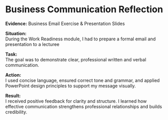 # Business Communication Reflection

**Evidence:** Business Email Exercise & Presentation Slides  

**Situation:**  
During the Work Readiness module, I had to prepare a formal email and presentation to a lecturee

**Task:**  
The goal was to demonstrate clear, professional written and verbal communication.

**Action:**  
I used concise language, ensured correct tone and grammar, and applied PowerPoint design principles to support my message visually.

**Result:**  
I received positive feedback for clarity and structure. I learned how effective communication strengthens professional relationships and builds credibility.
